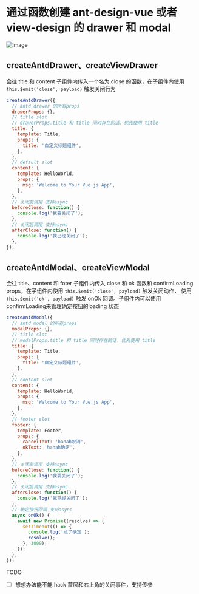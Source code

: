 # 通过函数创建 ant-design-vue 或者 view-design 的 drawer 和 modal

![image](https://user-images.githubusercontent.com/42671099/87777895-e7386280-c85c-11ea-8dbf-82b115604073.png)

## createAntdDrawer、createViewDrawer

会往 title 和 content 子组件内传入一个名为 close 的函数，在子组件内使用 `this.$emit('close', payload)` 触发关闭行为

```js
createAntdDrawer({
  // antd drawer 的所有props
  drawerProps: {},
  // title slot
  // drawerProps.title 和 title 同时存在的话，优先使用 title
  title: {
    template: Title,
    props: {
      title: '自定义标题组件',
    },
  },
  // default slot
  content: {
    template: HelloWorld,
    props: {
      msg: 'Welcome to Your Vue.js App',
    },
  },
  // 关闭前调用 支持async
  beforeClose: function() {
    console.log('我要关闭了');
  },
  // 关闭后调用 支持async
  afterClose: function() {
    console.log('我已经关闭了');
  },
});
```

## createAntdModal、createViewModal

会往 title、content 和 foter 子组件内传入 close 和 ok 函数和 confirmLoading props，在子组件内使用 `this.$emit('close', payload)` 触发关闭动作， 使用 `this.$emit('ok', payload)` 触发 onOk 回调。子组件内可以使用confirmLoading来管理确定按钮的loading 状态

```js
createAntdModal({
  // antd modal 的所有props
  modalProps: {},
  // title slot
  // modalProps.title 和 title 同时存在的话，优先使用 title
  title: {
    template: Title,
    props: {
      title: '自定义标题组件',
    },
  },
  // content slot
  content: {
    template: HelloWorld,
    props: {
      msg: 'Welcome to Your Vue.js App',
    },
  },
  // footer slot
  footer: {
    template: Footer,
    props: {
      cancelText: 'hahah取消',
      okText: 'hahah确定',
    },
  },
  // 关闭前调用 支持async
  beforeClose: function() {
    console.log('我要关闭了');
  },
  // 关闭后调用 支持async
  afterClose: function() {
    console.log('我已经关闭了');
  },
  // 确定按钮回调 支持async
  async onOk() {
    await new Promise((resolve) => {
      setTimeout(() => {
        console.log('点了确定');
        resolve();
      }, 3000);
    });
  },
});
```

TODO
- [ ] 想想办法能不能 hack 蒙层和右上角的关闭事件，支持传参